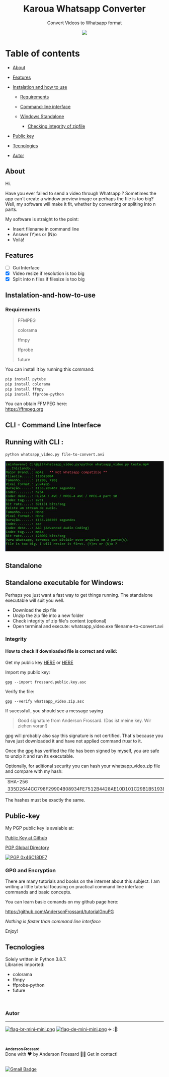 <!-- https://markdownlivepreview.com/#integrity !-->

<h1 align="center">Karoua Whatsapp Converter</h1>

<p align="center">Convert Videos to Whatsapp format</p>
<div align="center"><a href="https://github.com/AndersonFrossard/whatsapp-video/raw/main/standalone/whatsapp_video.zip">
<img src="https://img.shields.io/static/v1?label=Media&labelColor=black&message=Download&color=7159c1&style=for-the-badge&logo=python"/></a>
</div>


Table of contents
===============
<!--ts-->

- [About](#about)
- [Features](#features)
- [Instalation and how to use](#instalation-and-how-to-use)
	- [Requirements](#requirements)
	
	- [Command-line interface](#cli)
	
	- [Windows Standalone](#standalone)
	
		- [Checking integrity of zipfile](#integrity)
		
-	[Public key](#public-key)
-	[Tecnologies](#tecnologies)
- [Autor](#autor)
<!--te-->

## About

<p>Hi.</p>
<p>Have you ever failed to send a video through Whatsapp ? Sometimes the app can´t create a window preview image or perhaps the file is too big?
    Well, my software will make it fit, whether by converting or spliting into n parts.


My software is straight to the point:</p>
<ul>
  <li>Insert filename in command line</li>
  <li>Answer (Y)es or (N)o</li>
  <li>Voilá!</li>
</ul>      


## Features
- [ ] Gui Interface
- [x] Video resize if resolution is too big
- [x] Split into n files if filesize is too big

## Instalation-and-how-to-use


### Requirements

>FFMPEG
>
>colorama
>
>ffmpy
>
>ffprobe
>
>future

You can install it by running this command:

	pip install pytube
	pip install colorama
	pip install ffmpy
	pip install ffprobe-python

You can obtain FFMPEG here:<br>
<a href="https://ffmpeg.org">https://ffmpeg.org</a>

## CLI - Command Line Interface

<h2>Running with CLI :</h2>

	python whatsapp_video.py file-to-convert.avi

![CLI interface](./img/image01.jpg)

## Standalone
## Standalone executable for Windows:

Perhaps you just want a fast way to get things running. The standalone executable will suit you well.
<ul>
	<li>Download the zip file</li>
	<li>Unzip the zip file into a new folder</li>
	<li>Check  integrity of zip file's content (optional)</li>
	<li>Open terminal and execute: whatsapp_video.exe filename-to-convert.avi </li>
</ul>


### Integrity

#### How to check if downloaded file is correct and valid:

 Get my public key <a href="https://github.com/AndersonFrossard/tutorialGnuPG/blob/main/frossard.public.key.asc">HERE</a> or <a href="https://keyserver2.pgp.com/vkd/DownloadKey.event?keyid=0xB79AAE8846C18DF7">HERE</a>
 
 Import my public key:
 
	gpg --import frossard.public.key.asc
 
 Verify the file:
 
	gpg --verify whatsapp_video.zip.asc


If sucessfull, you should see a message saying
>Good signature from Anderson Frossard. (Das ist meine key. Wir ziehen voran!)

gpg will probably also say this signature is not certified. That´s because you have just downloaded it and have not applied command *trust* to it.

Once the gpg has verified the  file has been signed by myself, you are safe to unzip it and run its executable. 

Optionally, for aditional security you can hash your whatsapp_video.zip file and compare with my hash:

<table>
	<tr>
		<td>SHA-256</td>
		<td>File</td>
	<tr>
		<td>335D2644CC798F29904B08934FE7512B4428AE10D101C29B1B5193ED538ED615</td>
		<td>whatsapp_video.zip</td>
	</tr>
</table>


The hashes must be exactly the same. 

## Public-key

My PGP public key is avaiable at:

[Public Key at Github](https://github.com/AndersonFrossard/karoua_youtube_download_gui/tree/main/standalone/frossard_public_key.asc)

[PGP Global Directory](https://keyserver2.pgp.com/vkd/DownloadKey.event?keyid=0xB79AAE8846C18DF7)

[![PGP 0x46C18DF7](https://peegeepee.com/badge/orange/46C18DF7.svg)](https://d.peegeepee.com/921D2E998D1E3213DFCF74F7B79AAE8846C18DF7.asc)

### GPG and Encryption

There are many tutorials and books on the internet about this subject. I am writing a little tutorial focusing on practical command line interface commands and basic concepts.

You can learn basic comands on my github page here:

<a href="https://github.com/AndersonFrossard/tutorialGnuPG">https://github.com/AndersonFrossard/tutorialGnuPG</a>

<i>Nothing is faster than command line interface</i>

Enjoy!

## Tecnologies

Solely written in Python 3.8.7.<br />
Libraries imported:
<ul>
<li>colorama</li>
<li>ffmpy</li>
<li>ffprobe-python</li>
<li>future</li>
</ul>
<br />

### Autor
---
[![flag-br-mini-mini.png](https://i.postimg.cc/DyXTfVHf/flag-br-mini-mini.png)](https://postimg.cc/Xp4hxPnt)
 [![flag-de-mini-mini.png](https://i.postimg.cc/4xGNrNyR/flag-de-mini-mini.png)](https://postimg.cc/nCdJmxq3)
 ✈️ ::statue_of_liberty::

<a href="https://github.com/AndersonFrossard" title="GitHub">
<img style="border-radius: 50%;" src="https://i.postimg.cc/Rqf7nM29/maxresdefault.jpg" width="100px;" alt=""/>
 <sub><b><br />Anderson Frossard</b></sub></a>

<br />
Done with ❤️ by Anderson Frossard 👋🏽 Get in contact!<br/><br/>

[![Gmail Badge](https://img.shields.io/badge/frossard2008@gmail.com-c14438?style=flat-square&logo=Gmail&logoColor=white&link=mailto:frossard2008@gmail.com)](mailto:frossard2008@gmail.com)